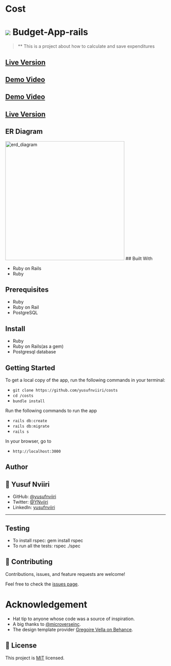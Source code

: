 # Cost
# ![](https://img.shields.io/badge/Microverse-blueviolet) Budget-App-rails
> ** This is a project about how to calculate and save expenditures
## [Live Version](https://calm-shelf-36387.herokuapp.com/)
## [Demo Video](https://www.loom.com/share/4e464c7a0241492abb16bfba12267ec7)

## [Demo Video](https://www.loom.com/share/0b21bc6f932b47b7874ed5b958bdd4c7)


## [Live Version](https://calm-shelf-36387.herokuapp.com/)

## ER Diagram
<img width="374" alt="erd_diagram" src="https://user-images.githubusercontent.com/98400013/190478182-31f80a0f-be61-44f5-aff4-341e50d898a4.png">
## Built With

- Ruby on Rails
- Ruby

## Prerequisites

- Ruby
- Ruby on Rail
- PostgreSQL

## Install

- Ruby
- Ruby on Rails(as a gem)
- Postgresql database

## Getting Started
To get a local copy of the app, run the following commands in your terminal:
- `git clone https://github.com/yusufnviiri/costs`
- `cd /costs`
- `bundle install`

Run the following commands to run the app

- `rails db:create`
- `rails db:migrate`
- `rails s`

In your browser, go to

- `http://localhost:3000`

## Author


## 👤 Yusuf Nviiri
- GitHub: [@yusufnviiri](https://github.com/yusufnviiri)
- Twitter: [@YNviiri](https://twitter.com/YNviiri)
- LinkedIn: [yusufnviiri]( https://www.linkedin.com/in/yusuf-nviiri-8b4146206/)
***

## Testing
- To install rspec: gem install rspec
- To run all the tests: rspec ./spec
## 🤝 Contributing

Contributions, issues, and feature requests are welcome!

Feel free to check the [issues page](https://github.com/aimalamiri/Ruby-Catalog/issues).

# Acknowledgement

- Hat tip to anyone whose code was a source of inspiration.
- A big thanks to [@microverseinc](https://github.com/microverseinc).
- The design template provider [Gregoire Vella on Behance](https://www.behance.net/gregoirevella).
## 📝 License
This project is [MIT](./MIT.md) licensed.
